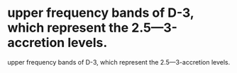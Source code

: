 # upper frequency bands of D-3, which represent the 2.5—3-accretion levels.

upper frequency bands of D-3, which represent the 2.5—3-accretion levels.